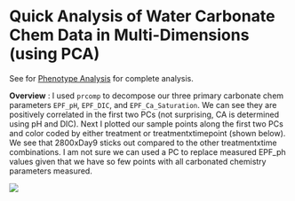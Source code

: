 # Quick Analysis of Water Carbonate Chem Data in Multi-Dimensions (using PCA)

See for [Phenotype Analysis](https://github.com/epigeneticstoocean/2017OAExp_Oysters/blob/master/markdown_files/Phenotype_Analysis/AE17_epfPhenotype.md) for complete analysis.

**Overview** : I used ```prcomp``` to decompose our three primary carbonate chem parameters ```EPF_pH```, ```EPF_DIC```, and ```EPF_Ca_Saturation```. We can see they are positively correlated in the first two PCs (not surprising, CA is determined using pH and DIC). Next I plotted our sample points along the first two PCs and color coded by either treatment or treatmentxtimepoint (shown below). We see that 2800xDay9 sticks out compared to the other treatmentxtime combinations. I am not sure we can used a PC to replace measured EPF_ph values given that we have so few points with all carbonated chemistry parameters measured.

![](https://github.com/epigeneticstoocean/2017OAExp_Oysters/blob/master/notebook/img/PCA_waterChem_ExposureOnly_20190506.png)

